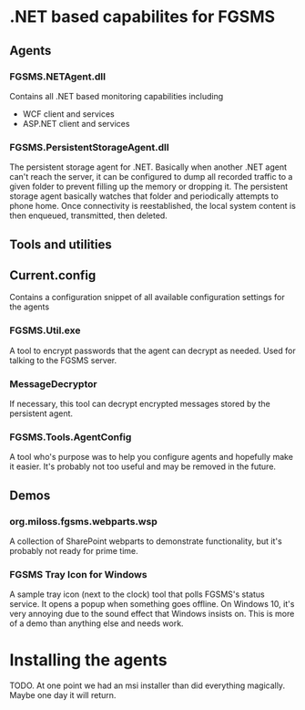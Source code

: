 # .NET based capabilites for FGSMS


## Agents

### FGSMS.NETAgent.dll

Contains all .NET based monitoring capabilities including

 - WCF client and services
 - ASP.NET client and services

### FGSMS.PersistentStorageAgent.dll

The persistent storage agent for .NET. Basically when another .NET agent can't reach
the server, it can be configured to dump all recorded traffic to a given folder to 
prevent filling up the memory or dropping it. The persistent storage agent basically
watches that folder and periodically attempts to phone home. Once connectivity is 
reestablished, the local system content is then enqueued, transmitted, then deleted.

## Tools and utilities
 
## Current.config

Contains a configuration snippet of all available configuration settings for the agents

### FGSMS.Util.exe

A tool to encrypt passwords that the agent can decrypt as needed. Used for talking 
to the FGSMS server.

### MessageDecryptor

If necessary, this tool can decrypt encrypted messages stored by the persistent agent.

### FGSMS.Tools.AgentConfig

A tool who's purpose was to help you configure agents and hopefully make it easier. It's
probably not too useful and may be removed in the future.

## Demos

### org.miloss.fgsms.webparts.wsp

A collection of SharePoint webparts to demonstrate functionality, but it's probably not
ready for prime time.

### FGSMS Tray Icon for Windows

A sample tray icon (next to the clock) tool that polls FGSMS's status service. It opens
a popup when something goes offline. On Windows 10, it's very annoying due to the sound
effect that Windows insists on. This is more of a demo than anything else and needs work.



# Installing the agents

TODO. At one point we had an msi installer than did everything magically. Maybe one day
it will return.